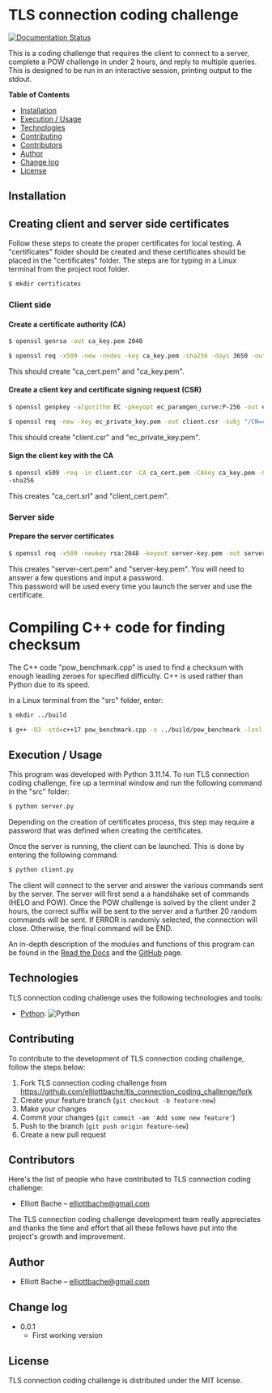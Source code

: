 # TLS connection coding challenge

[![Documentation Status](https://readthedocs.org/projects/tls-connection-coding-challenge/badge/?version=latest)](https://tls-connection-coding-challenge.readthedocs.io/en/latest/?badge=latest)

This is a coding challenge that requires the client to connect to a server,
complete a POW challenge in under 2 hours, and reply to multiple queries.
This is designed to be run in an interactive session, printing output to the
stdout.

**Table of Contents**

- [Installation](#installation)
- [Execution / Usage](#execution--usage)
- [Technologies](#technologies)
- [Contributing](#contributing)
- [Contributors](#contributors)
- [Author](#author)
- [Change log](#change-log)
- [License](#license)

## Installation
## Creating client and server side certificates
Follow these steps to create the proper certificates for local testing.  A "certificates" folder should be created and
these certificates should be placed in the "certificates" folder.  The steps are for typing in a Linux terminal from the
project root folder. 
```sh
$ mkdir certificates
```

### Client side
#### Create a certificate authority (CA)
```sh
$ openssl genrsa -out ca_key.pem 2048
```
```sh
$ openssl req -x509 -new -nodes -key ca_key.pem -sha256 -days 3650 -out ca_cert.pem -subj "/CN=My Test CA"
```
This should create "ca_cert.pem" and "ca_key.pem".

#### Create a client key and certificate signing request (CSR)
```sh
$ openssl genpkey -algorithm EC -pkeyopt ec_paramgen_curve:P-256 -out ec_private_key.pem
```
```sh
$ openssl req -new -key ec_private_key.pem -out client.csr -subj "/CN=client"
```
This should create "client.csr" and "ec_private_key.pem".

#### Sign the client key with the CA
```sh
$ openssl x509 -req -in client.csr -CA ca_cert.pem -CAkey ca_key.pem -CAcreateserial -out client_cert.pem -days 365
-sha256
```
This creates "ca_cert.srl" and "client_cert.pem".

### Server side
#### Prepare the server certificates
```sh
$ openssl req -x509 -newkey rsa:2048 -keyout server-key.pem -out server-cert.pem -days 365
```


This creates "server-cert.pem" and "server-key.pem".  You will need to answer a few questions and input a password.  
This password will be used every time you launch the server and use the certificate. 

# Compiling C++ code for finding checksum
The C++ code "pow_benchmark.cpp" is used to find a checksum with enough leading zeroes for specified difficulty.  C++
is used rather than Python due to its speed.

In a Linux terminal from the "src" folder, enter:
```sh
$ mkdir ../build
```
```sh
$ g++ -O3 -std=c++17 pow_benchmark.cpp -o ../build/pow_benchmark -lssl -lcrypto -pthread
```

## Execution / Usage

This program was developed with Python 3.11.14.  To run TLS connection coding challenge,
fire up a terminal window and run the following command in the "src" folder:
```sh
$ python server.py
```

Depending on the creation of certificates process, this step may require a password that was defined when creating
the certificates.

Once the server is running, the client can be launched.  This is done by entering the following command:
```sh
$ python client.py
```

The client will connect to the server and answer the various commands sent by the server.  The server will first send a
a handshake set of commands (HELO and POW).  Once the POW challenge is solved by the client under 2 hours, the correct
suffix will be sent to the server and a further 20 random commands will be sent.  If ERROR is randomly selected, the
connection will close.  Otherwise, the final command will be END.

An in-depth description of the modules and functions of this program can be found in the [Read the Docs](https://tls-connection-coding-challenge.readthedocs.io/en/latest/index.html) and the [GitHub](https://github.com/elliottbache/tls_connection_coding_challenge) page.

## Technologies

TLS connection coding challenge uses the following technologies and tools:

- [Python](https://www.python.org/): ![Python](https://img.shields.io/badge/python-3670A0?style=for-the-badge&logo=python&logoColor=ffdd54)

## Contributing

To contribute to the development of TLS connection coding challenge, follow the steps below:

1. Fork TLS connection coding challenge from <https://github.com/elliottbache/tls_connection_coding_challenge/fork>
2. Create your feature branch (`git checkout -b feature-new`)
3. Make your changes
4. Commit your changes (`git commit -am 'Add some new feature'`)
5. Push to the branch (`git push origin feature-new`)
6. Create a new pull request

## Contributors

Here's the list of people who have contributed to TLS connection coding challenge:

- Elliott Bache – elliottbache@gmail.com

The TLS connection coding challenge development team really appreciates and thanks the time and effort that all
these fellows have put into the project's growth and improvement.

## Author

- Elliott Bache – elliottbache@gmail.com

## Change log

- 0.0.1
    - First working version

## License

TLS connection coding challenge is distributed under the MIT license. 

